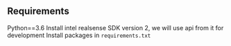 

## Requirements
Python==3.6
Install intel realsense SDK version 2, we will use api from it for development
Install packages in `requirements.txt`
